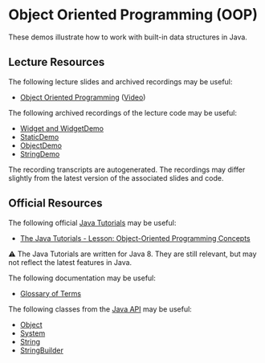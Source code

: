 Object Oriented Programming (OOP)
=================================================

These demos illustrate how to work with built-in data structures in Java.

## Lecture Resources ##

The following lecture slides and archived recordings may be useful:

  - [Object Oriented Programming](https://docs.google.com/presentation/d/e/2PACX-1vRvHDGd0zAcJWsRyjtwFNPInmQg-9Q4qYDL5DPnp75LWQPLOSE0p2tRo6WhAyhzeaqy4j2aadWmzBY0/pub?start=false&loop=false&delayms=3000) ([Video](https://drive.google.com/file/d/14aTl6kRfuIptdA3T9kOx75FNUBXS7tGX/view?usp=sharing))

The following archived recordings of the lecture code may be useful:

  - [Widget and WidgetDemo](https://drive.google.com/file/d/1GHR0n-CskeZh2ABFQsGcZERDza1fot4s/view?usp=sharing)
  - [StaticDemo](https://drive.google.com/file/d/13OATz6xNyiRGQXX_ZzSHPWSwt8mEaLji/view?usp=sharing)
  - [ObjectDemo](https://drive.google.com/file/d/1U0uVHUPp1-zZK-J5rVn0X-pP2CdxF3el/view?usp=sharing)
  - [StringDemo](https://drive.google.com/file/d/1Gncwuj-YnyaPivB3vQLLyWVM-8ZnFjeT/view?usp=sharing)

The recording transcripts are autogenerated. The recordings may differ slightly from the latest version of the associated slides and code.

## Official Resources ##

The following official [Java Tutorials](http://docs.oracle.com/javase/tutorial/index.html) may be useful:

  - [The Java Tutorials - Lesson: Object-Oriented Programming Concepts](https://docs.oracle.com/javase/tutorial/java/concepts/index.html)


:warning: The Java Tutorials are written for Java 8. They are still relevant, but may not reflect the latest features in Java.

The following documentation may be useful:

  - [Glossary of Terms](https://docs.oracle.com/javase/tutorial/information/glossary.html)

The following classes from the [Java API](https://www.cs.usfca.edu/~cs272/javadoc/api/) may be useful:

  - [Object](https://www.cs.usfca.edu/~cs272/javadoc/api/java.base/java/lang/Object.html)
  - [System](https://www.cs.usfca.edu/~cs272/javadoc/api/java.base/java/lang/System.html)
  - [String](https://www.cs.usfca.edu/~cs272/javadoc/api/java.base/java/lang/String.html)
  - [StringBuilder](https://www.cs.usfca.edu/~cs272/javadoc/api/java.base/java/lang/StringBuilder.html)
